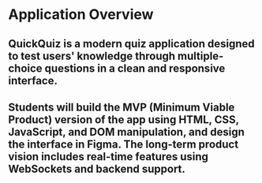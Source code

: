 # Application Overview


## QuickQuiz is a modern quiz application designed to test users' knowledge through multiple-choice questions in a clean and responsive interface.


## Students will build the MVP (Minimum Viable Product) version of the app using HTML, CSS, JavaScript, and DOM manipulation, and design the interface in Figma. The long-term product vision includes real-time features using WebSockets and backend support.
